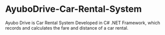 # AyuboDrive-Car-Rental-System
Ayubo Drive is Car Rental System Developed in C# .NET Framework, which records and calculates the fare and distance of a car rental.
